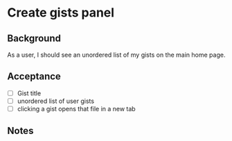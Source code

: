 # Create gists panel

## Background

As a user, I should see an unordered list of my gists on the main home page.

## Acceptance

- [ ] Gist title
- [ ] unordered list of user gists
- [ ] clicking a gist opens that file in a new tab

## Notes
